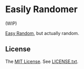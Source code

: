 # Easily Randomer
(WIP)

[Easy Random](https://github.com/j-easy/easy-random), but actually random.

## License

The [MIT License](http://opensource.org/licenses/MIT). See [LICENSE.txt](https://github.com/j-easy/easy-random/blob/master/LICENSE.txt).
